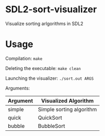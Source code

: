# SDL2-sort-visualizer
Visualize sorting arlgorithms in SDL2
# Usage
Compilation:
`make`

Deleting the executable:
`make clean`

Launching the visualizer:
`./sort.out ARGS`

Arguments:

|Argument|Visualized Algorithm|
|---|---|
|simple|Simple sorting algorithm|
|quick|QuickSort|
|bubble|BubbleSort|
